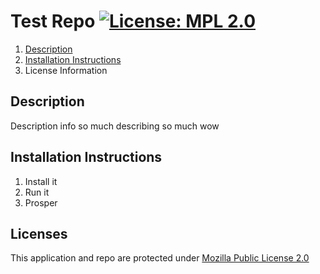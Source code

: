 # Test Repo [![License: MPL 2.0](https://img.shields.io/badge/License-MPL_2.0-brightgreen.svg)](https://opensource.org/licenses/MPL-2.0)
1. [Description](#descr)
2. [Installation Instructions](#installation-instructions)
3. License Information

## <a name="descr">Description</a>
Description info
so much describing
so much wow

## <a name="installation-instructions">Installation Instructions</a>
1. Install it
2. Run it
3. Prosper
## Licenses
This application and repo are protected under [Mozilla Public License 2.0](https://opensource.org/licenses/MPL-2.0)